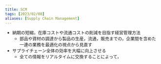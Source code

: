 ```yaml
---
title: SCM
tags: [2023/02/08]
aliases: [Supply Chain Management]
---
```


- 納期の短縮，在庫コストや流通コストの削減を目指す経営管理方法
	- 部品や資材の調達から製品の生産，流通，販売までの，企業間を含めた一連の業務を最適化の視点から見直す
- サプライチェーン全体の効率を大幅に向上させる
	- 全ての情報をリアルタイムに交換することによって，